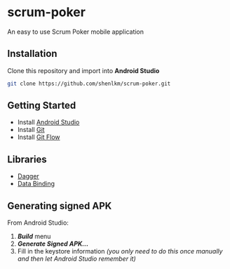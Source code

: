 # scrum-poker
An easy to use Scrum Poker mobile application

## Installation
Clone this repository and import into **Android Studio**
```bash
git clone https://github.com/shenlkm/scrum-poker.git
```
## Getting Started

* Install [Android Studio](https://developer.android.com/studio/install.html?hl=es-419)
* Install [Git](https://git-scm.com/book/es/v1/Empezando-Instalando-Git)
* Install [Git Flow](https://github.com/nvie/gitflow)

## Libraries
* [Dagger](https://google.github.io/dagger/android)
* [Data Binding](https://developer.android.com/topic/libraries/data-binding/)

## Generating signed APK
From Android Studio:
1. ***Build*** menu
2. ***Generate Signed APK...***
3. Fill in the keystore information *(you only need to do this once manually and then let Android Studio remember it)*